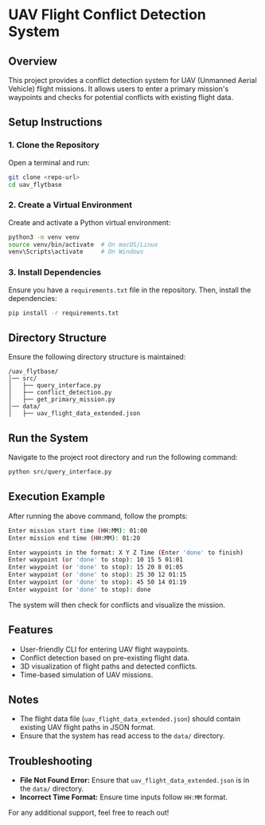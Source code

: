 # UAV Flight Conflict Detection System

## Overview
This project provides a conflict detection system for UAV (Unmanned Aerial Vehicle) flight missions. It allows users to enter a primary mission's waypoints and checks for potential conflicts with existing flight data.

## Setup Instructions

### **1. Clone the Repository**  
Open a terminal and run:  
```bash
git clone <repo-url>
cd uav_flytbase
```

### **2. Create a Virtual Environment**  
Create and activate a Python virtual environment:  
```bash
python3 -m venv venv
source venv/bin/activate  # On macOS/Linux
venv\Scripts\activate     # On Windows
```

### **3. Install Dependencies**  
Ensure you have a `requirements.txt` file in the repository. Then, install the dependencies:  
```bash
pip install -r requirements.txt
```

## Directory Structure  
Ensure the following directory structure is maintained:
```
/uav_flytbase/
│── src/
│   ├── query_interface.py
│   ├── conflict_detection.py
│   ├── get_primary_mission.py
│── data/
│   ├── uav_flight_data_extended.json
```

## Run the System  
Navigate to the project root directory and run the following command:
```bash
python src/query_interface.py
```

## Execution Example  
After running the above command, follow the prompts:
```bash
Enter mission start time (HH:MM): 01:00
Enter mission end time (HH:MM): 01:20

Enter waypoints in the format: X Y Z Time (Enter 'done' to finish)
Enter waypoint (or 'done' to stop): 10 15 5 01:01
Enter waypoint (or 'done' to stop): 15 20 8 01:05
Enter waypoint (or 'done' to stop): 25 30 12 01:15
Enter waypoint (or 'done' to stop): 45 50 14 01:19
Enter waypoint (or 'done' to stop): done
```
The system will then check for conflicts and visualize the mission.

## Features  
- User-friendly CLI for entering UAV flight waypoints.
- Conflict detection based on pre-existing flight data.
- 3D visualization of flight paths and detected conflicts.
- Time-based simulation of UAV missions.

## Notes  
- The flight data file (`uav_flight_data_extended.json`) should contain existing UAV flight paths in JSON format.
- Ensure that the system has read access to the `data/` directory.

## Troubleshooting  
- **File Not Found Error:** Ensure that `uav_flight_data_extended.json` is in the `data/` directory.
- **Incorrect Time Format:** Ensure time inputs follow `HH:MM` format.

For any additional support, feel free to reach out!

